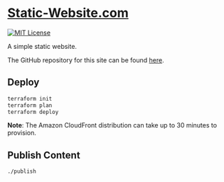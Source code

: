 # [Static-Website.com](https://static-website.com)

[![MIT License](https://img.shields.io/badge/License-MIT-blue.svg)](https://github.com/NickolasHKraus/static-website-com/blob/master/LICENSE)

A simple static website.

The GitHub repository for this site can be found [here](https://github.com/NickolasHKraus/static-website-com).

## Deploy

```bash
terraform init
terraform plan
terraform deploy
```

**Note**: The Amazon CloudFront distribution can take up to 30 minutes to provision.

## Publish Content

```bash
./publish
```
